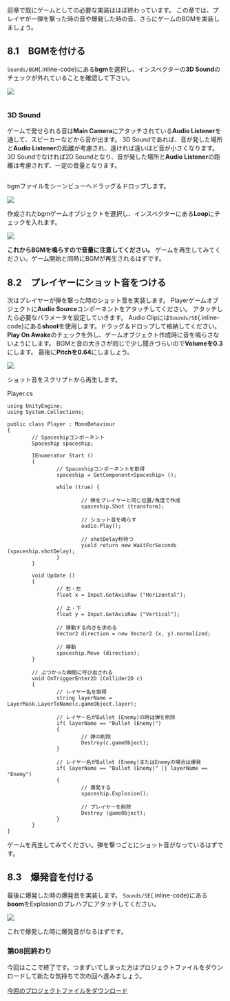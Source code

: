 前章で既にゲームとしての必要な実装はほぼ終わっています。
この章では、プレイヤがー弾を撃った時の音や爆発した時の音、さらにゲームのBGMを実装しましょう。

<span id="h8-1"></span>8.1　BGMを付ける
---------------------------------------

`Sounds/BGM`{.inline-code}にある**bgm**を選択し、インスペクターの**3D
Sound**のチェックが外れていることを確認して下さい。

<div class="image">

![](images/game/08/check_bgm_2d.png)

</div>

<div class="column">

### <span id="column-28"></span>3D Sound

ゲームで発せられる音は**Main Camera**にアタッチされている**Audio
Listener**を通して、スピーカーなどから音が出ます。 3D
Soundであれば、音が発した場所と**Audio
Listener**の距離が考慮され、遠ければ遠いほど音が小さくなります。 3D
Soundでなければ2D Soundとなり、音が発した場所と**Audio
Listener**の距離は考慮されず、一定の音量となります。

</div>

bgmファイルをシーンビューへドラッグ＆ドロップします。

<div class="image">

![](images/game/08/drag_bgm.png)

</div>

作成されたbgmゲームオブジェクトを選択し、インスペクターにある**Loop**にチェックを入れます。

<div class="image">

![](images/game/08/check_bgm_loop.png)

</div>

**これからBGMを鳴らすので音量に注意してください。**
ゲームを再生してみてください。ゲーム開始と同時にBGMが再生されるはずです。

<span id="h8-2"></span>8.2　プレイヤーにショット音をつける
----------------------------------------------------------

次はプレイヤーが弾を撃った時のショット音を実装します。
Playerゲームオブジェクトに**Audio
Source**コンポーネントをアタッチしてください。
アタッチしたら必要なパラメータを設定していきます。 Audio
Clipには`Sounds/SE`{.inline-code}にある**shoot**を使用します。ドラッグ＆ドロップして格納してください。
**Play On
Awake**のチェックを外し、ゲームオブジェクト作成時に音を鳴らさないようにします。
BGMと音の大きさが同じで少し聞きづらいので**Volumeを0.3**にします。
最後に**Pitchを0.64**にしましょう。

<div class="image">

![](images/game/08/set_player_shoot.png)

</div>

ショット音をスクリプトから再生します。

<div class="source-code">

Player.cs

``` {.source}
using UnityEngine;
using System.Collections;

public class Player : MonoBehaviour
{
        // Spaceshipコンポーネント
        Spaceship spaceship;

        IEnumerator Start ()
        {
                // Spaceshipコンポーネントを取得
                spaceship = GetComponent<Spaceship> ();

                while (true) {

                        // 弾をプレイヤーと同じ位置/角度で作成
                        spaceship.Shot (transform);

                        // ショット音を鳴らす
                        audio.Play();

                        // shotDelay秒待つ
                        yield return new WaitForSeconds (spaceship.shotDelay);
                }
        }

        void Update ()
        {
                // 右・左
                float x = Input.GetAxisRaw ("Horizontal");

                // 上・下
                float y = Input.GetAxisRaw ("Vertical");

                // 移動する向きを求める
                Vector2 direction = new Vector2 (x, y).normalized;

                // 移動
                spaceship.Move (direction);
        }

        // ぶつかった瞬間に呼び出される
        void OnTriggerEnter2D (Collider2D c)
        {
                // レイヤー名を取得
                string layerName = LayerMask.LayerToName(c.gameObject.layer);

                // レイヤー名がBullet (Enemy)の時は弾を削除
                if( layerName == "Bullet (Enemy)")
                {
                        // 弾の削除
                        Destroy(c.gameObject);
                }

                // レイヤー名がBullet (Enemy)またはEnemyの場合は爆発
                if( layerName == "Bullet (Enemy)" || layerName == "Enemy")
                {
                        // 爆発する
                        spaceship.Explosion();

                        // プレイヤーを削除
                        Destroy (gameObject);
                }
        }
}
```

</div>

ゲームを再生してみてください。弾を撃つごとにショット音がなっているはずです。

<span id="h8-3"></span>8.3　爆発音を付ける
------------------------------------------

最後に爆発した時の爆発音を実装します。
`Sounds/SE`{.inline-code}にある**boom**をExplosionのプレハブにアタッチしてください。

<div class="image">

![](images/game/08/attach_explosion_se.png)

</div>

これで爆発した時に爆発音がなるはずです。

### 第08回終わり

今回はここで終了です。つまずいてしまった方はプロジェクトファイルをダウンロードして新たな気持ちで次の回へ進みましょう。

[今回のプロジェクトファイルをダウンロード](./project/game_08_ShootingGame.zip)
